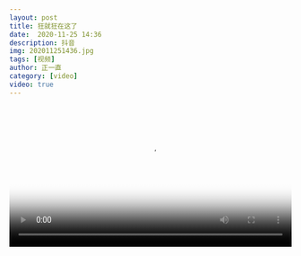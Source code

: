 ```yaml
---
layout: post
title: 狂就狂在这了
date:  2020-11-25 14:36
description: 抖音
img: 202011251436.jpg
tags: [视频]
author: 正一直
category: [video]
video: true
---
```

<video controls loop preload="auto" poster="/assets/img/202011251436.jpg" width="100%" src="https://oss.xnan.top/%E5%B8%85%E5%93%A5%E8%A7%86%E9%A2%91/%E6%AD%A3%E4%B8%80%E7%9B%B4/%E7%8B%82%E5%B0%B1%E7%8B%82%E5%9C%A8%E8%BF%99%E4%BA%86.mp4"></video>
     
